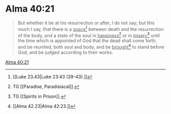 # Alma 40:21

> But whether it be at his resurrection or after, I do not say; but this much I say, that there is a <u>space</u>[^a] between death and the resurrection of the body, and a state of the soul in <u>happiness</u>[^b] or in <u>misery</u>[^c] until the time which is appointed of God that the dead shall come forth, and be reunited, both soul and body, and be <u>brought</u>[^d] to stand before God, and be judged according to their works.

[Alma 40:21](https://www.churchofjesuschrist.org/study/scriptures/bofm/alma/40?lang=eng&id=p21#p21)


[^a]: [[Luke 23.43|Luke 23:43 (39-43).]]
[^b]: TG [[Paradise, Paradisiacal]].
[^c]: TG [[Spirits in Prison]].
[^d]: [[Alma 42.23|Alma 42:23.]]
